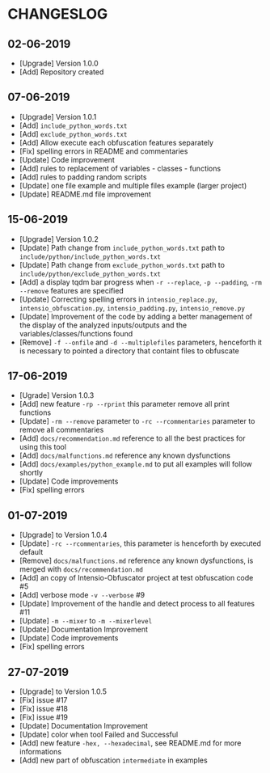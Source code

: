 # CHANGESLOG 

## 02-06-2019
- [Upgrade] Version 1.0.0
- [Add] Repository created

## 07-06-2019
- [Upgrade] Version 1.0.1
- [Add] `include_python_words.txt`
- [Add] `exclude_python_words.txt`
- [Add] Allow execute each obfuscation features separately
- [Fix] spelling errors in README and commentaries
- [Update] Code improvement
- [Add] rules to replacement of variables - classes - functions
- [Add] rules to padding random scripts 
- [Update] one file example and multiple files example (larger project)
- [Update] README.md file improvement

## 15-06-2019
- [Upgrade] Version 1.0.2
- [Update] Path change from `include_python_words.txt` path to `include/python/include_python_words.txt`
- [Update] Path change from `exclude_python_words.txt` path to `include/python/exclude_python_words.txt`
- [Add] a display tqdm bar progress  when  `-r --replace`, `-p --padding`, `-rm --remove` features are specified
- [Update] Correcting spelling errors in `intensio_replace.py`, `intensio_obfuscation.py`, `intensio_padding.py`, `intensio_remove.py`
- [Update] Improvement of the code by adding a better management of the display of the analyzed inputs/outputs and the variables/classes/functions found
- [Remove] `-f --onfile` and `-d --multiplefiles` parameters, henceforth it is necessary to pointed a directory that containt files to obfuscate


## 17-06-2019
- [Ugrade] Version 1.0.3
- [Add] new feature `-rp --rprint` this parameter remove all print functions
- [Update] `-rm --remove` parameter to `-rc --rcommentaries` parameter to remove all commentaries
- [Add] `docs/recommendation.md` reference to all the best practices for using this tool
- [Add] `docs/malfunctions.md`  reference any known dysfunctions
- [Add] `docs/examples/python_example.md` to put all examples will follow shortly
- [Update] Code improvements
- [Fix] spelling errors

## 01-07-2019
- [Upgrade] to Version 1.0.4
- [Update] `-rc --rcommentaries`, this parameter is henceforth by executed default
- [Remove] `docs/malfunctions.md` reference any known dysfunctions, is merged with `docs/recommendation.md`
- [Add] an copy of Intensio-Obfuscator project at test obfuscation code #5
- [Add] verbose mode `-v --verbose` #9
- [Update] Improvement of the handle and detect process to all features #11
- [Update] `-m --mixer` to `-m --mixerlevel`
- [Update] Documentation Improvement
- [Update] Code improvements
- [Fix] spelling errors

## 27-07-2019
- [Upgrade] to Version 1.0.5
- [Fix] issue #17
- [Fix] issue #18
- [Fix] issue #19
- [Update] Documentation Improvement 
- [Update] color when tool Failed and Successful
- [Add] new feature `-hex, --hexadecimal`, see README.md for more informations
- [Add] new part of obfuscation `intermediate` in examples